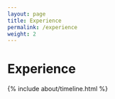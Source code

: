 ```yaml
---
layout: page
title: Experience
permalink: /experience
weight: 2
---
```


# **Experience**
<div class="row">
{% include about/timeline.html %}
</div>